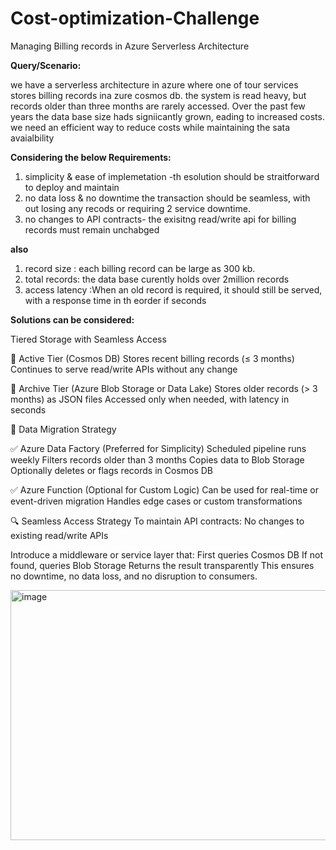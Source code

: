 # Cost-optimization-Challenge
Managing Billing records in Azure Serverless Architecture

**Query/Scenario:**

we have a serverless architecture in azure where one of tour services stores billing records ina zure cosmos db. the system is read heavy, but records older than three months are rarely accessed. Over the past few years the data base size hads signiicantly grown, eading to increased costs. we need an efficient way to reduce costs while maintaining the sata avaialbility 

**Considering the below Requirements:**
1. simplicity & ease of implemetation -th esolution should be straitforward to deploy and maintain
2. no data loss & no downtime the transaction should be seamless, with out losing any recods or requiring 2 service downtime.
3. no changes to API contracts- the exisitng read/write api for billing records must remain unchabged
   
**also** 

1. record size : each billing record can be large as 300 kb.
2. total records: the data base curently holds over 2million records 
3. access latency :When an old record is required, it should still be served, with a response time in th eorder if seconds

**Solutions can be considered:**

Tiered Storage with Seamless Access

🔹 Active Tier (Cosmos DB)
Stores recent billing records (≤ 3 months)
Continues to serve read/write APIs without any change

🔹 Archive Tier (Azure Blob Storage or Data Lake)
Stores older records (> 3 months) as JSON files
Accessed only when needed, with latency in seconds

🔄 Data Migration Strategy

✅ Azure Data Factory (Preferred for Simplicity)
Scheduled pipeline runs weekly
Filters records older than 3 months
Copies data to Blob Storage
Optionally deletes or flags records in Cosmos DB

✅ Azure Function (Optional for Custom Logic)
Can be used for real-time or event-driven migration
Handles edge cases or custom transformations

🔍 Seamless Access Strategy
To maintain API contracts:
No changes to existing read/write APIs

Introduce a middleware or service layer that:
First queries Cosmos DB
If not found, queries Blob Storage
Returns the result transparently
This ensures no downtime, no data loss, and no disruption to consumers.

<img width="900" height="400" alt="image" src="https://github.com/user-attachments/assets/7898bf33-f3d9-490d-8933-24e046df344f" />
